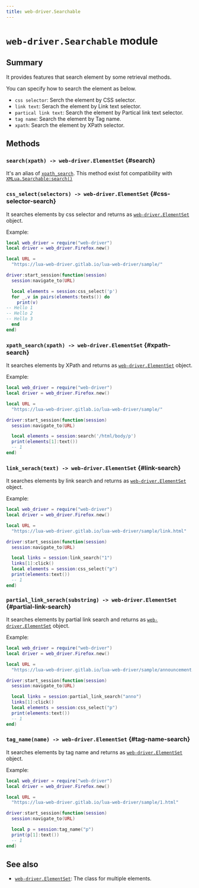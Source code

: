 ```yaml
---
title: web-driver.Searchable
---
```


# `web-driver.Searchable` module

## Summary

It provides features that search element by some retrieval methods.

You can specify how to search the element as below.

  * `css selector`: Serch the element by CSS selector.
  * `link text`: Serach the element by Link text selector.
  * `partical link text`: Search the element by Partical link text selector.
  * `tag name`: Search the element by Tag name.
  * `xpath`: Search the element by XPath selector.

## Methods

### `search(xpath) -> web-driver.ElementSet` {#search}

It's an alias of [`xpath_search`][xpath-search].
This method exist fot compatibility with [`XMLua.Searchable:search()`][xmlua-searchable-search]

### `css_select(selectors) -> web-driver.ElementSet` {#css-selector-search}

It searches elements by css selector and returns as [`web-driver.ElementSet`][elementset] object.

Example:

```lua
local web_driver = require("web-driver")
local driver = web_driver.Firefox.new()

local URL =
  "https://lua-web-driver.gitlab.io/lua-web-driver/sample/"

driver:start_session(function(session)
  session:navigate_to(URL)

  local elements = session:css_select('p')
  for _,v in pairs(elements:texts()) do
    print(v)
-- Hello 1
-- Hello 2
-- Hello 3
  end
end)
```

### `xpath_search(xpath) -> web-driver.ElementSet` {#xpath-search}

It searches elements by XPath and returns as [`web-driver.ElementSet`][elementset] object.

Example:

```lua
local web_driver = require("web-driver")
local driver = web_driver.Firefox.new()

local URL =
  "https://lua-web-driver.gitlab.io/lua-web-driver/sample/"

driver:start_session(function(session)
  session:navigate_to(URL)

  local elements = session:search('/html/body/p')
  print(elements[1]:text())
  -- 1
end)
```

### `link_serach(text) -> web-driver.ElementSet` {#link-search}

It searches elements by link search and returns as [`web-driver.ElementSet`][elementset] object.

Example:

```lua
local web_driver = require("web-driver")
local driver = web_driver.Firefox.new()

local URL =
  "https://lua-web-driver.gitlab.io/lua-web-driver/sample/link.html"

driver:start_session(function(session)
  session:navigate_to(URL)

  local links = session:link_search("1")
  links[1]:click()
  local elements = session:css_select("p")
  print(elements:text())
  -- 1
end)
```

### `partial_link_serach(substring) -> web-driver.ElementSet` {#partial-link-search}

It searches elements by partial link search and returns as [`web-driver.ElementSet`][elementset] object.

Example:

```lua
local web_driver = require("web-driver")
local driver = web_driver.Firefox.new()

local URL =
  "https://lua-web-driver.gitlab.io/lua-web-driver/sample/announcement.html"

driver:start_session(function(session)
  session:navigate_to(URL)

  local links = session:partial_link_search("anno")
  links[1]:click()
  local elements = session:css_select("p")
  print(elements:text())
  -- 1
end)
```

### `tag_name(name) -> web-driver.ElementSet` {#tag-name-search}

It searches elements by tag name and returns as [`web-driver.ElementSet`][elementset] object.

Example:

```lua
local web_driver = require("web-driver")
local driver = web_driver.Firefox.new()

local URL =
  "https://lua-web-driver.gitlab.io/lua-web-driver/sample/1.html"

driver:start_session(function(session)
  session:navigate_to(URL)

  local p = session:tag_name("p")
  print(p[1]:text())
  -- 1
end)
```

## See also

  * [`web-driver.ElementSet`][elementset]: The class for multiple elements.


[xmlua-searchable-search]:https://clear-code.github.io/xmlua/ja/reference/searchable.html#search

[xpath]:https://www.w3.org/TR/xpath/

[search]:#search

[xpath-search]:#xpath-search

[css-selectors]:https://www.w3.org/TR/selectors-3/

[elementset]:elementset.html
